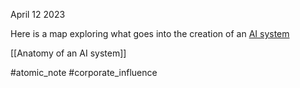 April 12 2023

Here is a map exploring what goes into the creation of an [AI system](https://anatomyof.ai/img/ai-anatomy-map.pdf)

[[Anatomy of an AI system]]

#atomic_note
#corporate_influence